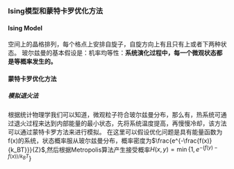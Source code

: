 ### Ising模型和蒙特卡罗优化方法
#### Ising Model
空间上的晶格排列，每个格点上安排自旋子，自旋方向上有且只有上或者下两种状态。
玻尔兹曼的基本假设是：机率均等性：**系统演化过程中，每一个微观状态都是等概率发生的。**
#### 蒙特卡罗优化方法
##### 模拟退火法
根据统计物理学我们可以知道，微观粒子符合玻尔兹曼分布，那么有，热系统可通过退火过程来达到内部能量的最小状态，先将系统温度提高，再慢慢冷却，该方法可以通过蒙特卡罗方法来进行模拟。
在这里可以假设优化问题是具有能量函数为f(x)的系统，状态概率服从玻尔兹曼分布，概率密度为$\frac{e^{-\frac{f(x)}{k_BT}}}{Z}$,然后根据Metropolis算法产生接受概率$H(x,y)=\min\{1,e^{-(f(y)-f(x))/k_BT}\}$